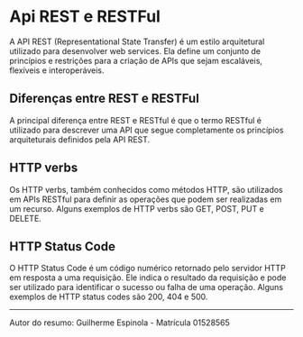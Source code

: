# Api REST e RESTFul

A API REST (Representational State Transfer) é um estilo arquitetural utilizado para desenvolver web services. Ela define um conjunto de princípios e restrições para a criação de APIs que sejam escaláveis, flexíveis e interoperáveis.

## Diferenças entre REST e RESTFul

A principal diferença entre REST e RESTful é que o termo RESTful é utilizado para descrever uma API que segue completamente os princípios arquiteturais definidos pela API REST.

## HTTP verbs

Os HTTP verbs, também conhecidos como métodos HTTP, são utilizados em APIs RESTful para definir as operações que podem ser realizadas em um recurso. Alguns exemplos de HTTP verbs são GET, POST, PUT e DELETE.

## HTTP Status Code

O HTTP Status Code é um código numérico retornado pelo servidor HTTP em resposta a uma requisição. Ele indica o resultado da requisição e pode ser utilizado para identificar o sucesso ou falha de uma operação. Alguns exemplos de HTTP status codes são 200, 404 e 500.

---

Autor do resumo: Guilherme Espinola - Matrícula 01528565
